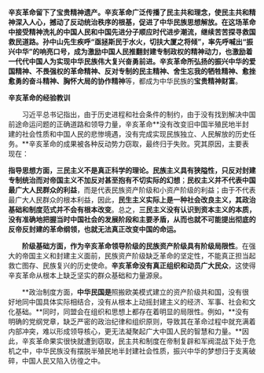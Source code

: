 **辛亥革命留下了宝贵精神遗产。**辛亥革命**广泛传播了民主共和理念，使民主共和精神深入人心，撼动了反动统治秩序的根基，促进了中华民族思想解放。**在这场革命中接受精神洗礼的中国人民和中国先进分子顺应时代进步潮流，继续苦苦探寻救国救民道路。孙中山先生疾呼“亟拯斯民于水火，切扶大厦之将倾”，率先呼喊出**“振兴中华”**的响亮口号，成为激励中国人民推翻封建专制政权的精神动力，也激励着一代代中国人为实现中华民族伟大复兴奋勇前进。辛亥革命所弘扬的**振兴中华的爱国精神、不畏强权的革命精神、反对专制的民主精神、舍生忘我的牺牲精神、愈挫愈勇的奋斗精神、胸怀大局的协作精神**等，都成为中华民族的**宝贵精神财富**。

**辛亥革命的经验教训** 

　　习近平总书记指出，由于历史进程和社会条件的制约，由于没有找到解决中国前途命运问题的正确道路和领导力量，辛亥革命**没有改变旧中国半殖民地半封建的社会性质和中国人民的悲惨境遇，没有完成实现民族独立、人民解放的历史任务。**辛亥革命的成果被各种反动势力窃取，最终归于失败。究其原因，主要表现在：

​		**指导思想方面，**三民主义不是真正科学的理论。**民族主义具有狭隘性**，只反对封建专制统治而**对帝国主义不加反对甚至抱有不切实际的幻想**；**民权主义并不代表中国最广大人民群众的利益**，而是代表民族资产阶级和小资产阶级的利益；由于不代表最广大人民群众的根本利益，因此，**民生主义实际上是一种社会改良主义，其政治基础和制度范式并不会有根本改变**。总之，**三民主义没有认识到资本主义的本质，没有准确地把握当时中国社会的发展阶段和主要矛盾，从而也就不可能提出彻底的反帝反封建的革命纲领，也就无法真正改变中国的命运。**

　　**阶级基础方面，**作为辛亥革命领导阶级的民族资产阶级具有**阶级局限性**。在强大的帝国主义和封建主义面前，民族资产阶级缺乏革命的坚定性，不能真正担当起救亡图存、民族复兴的历史使命。**辛亥革命没有真正组织和动员广大民众**，这使得辛亥革命从根本上缺乏坚实的群众基础和力量源泉。

　　**政治制度方面，**中华民国是**照搬欧美模式建立的资产阶级共和国，没有很好地同中国具体实际相结合，没有从根本上动摇封建主义的经济、军事、社会和文化基础。**同时，同盟会在组织和思想上都存在着明显的局限性。例如，**没有明确的党纲党章，缺乏严密的政治纪律和组织原则，导致其在革命过程中就充满着内部冲突，难以形成领导核心，更无法凝聚起广大中国人民的智慧和力量。**因此，辛亥革命果实很快就遭到窃取，民主共和制度在帝制复辟和军阀混战下处于危机之中，中华民族没有摆脱半殖民地半封建社会性质，振兴中华的梦想归于支离破碎，中国人民又陷入彷徨之中。